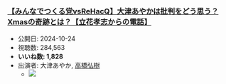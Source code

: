### [【みんなでつくる党vsReHacQ】大津あやかは批判をどう思う？Xmasの奇跡とは？【立花孝志からの電話】](https://www.youtube.com/watch?v=RxrfA37bjq4)
-   公開日: 2024-10-24
-   視聴数: 284,563
-   **いいね数: 1,828**
-   出演者: 大津あやか, [高橋弘樹](/rehacq_fan/people/高橋弘樹 "wikilink")
    - [![](https://img.youtube.com/vi/RxrfA37bjq4/hqdefault.jpg)](https://www.youtube.com/watch?v=RxrfA37bjq4)
